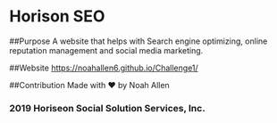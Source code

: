 # Horison SEO

##Purpose 
A website that helps with Search engine optimizing, online reputation management and social media marketing.

##Website https://noahallen6.github.io/Challenge1/

##Contribution 
Made with ❤️ by Noah Allen

###  2019 Horiseon Social Solution Services, Inc.
